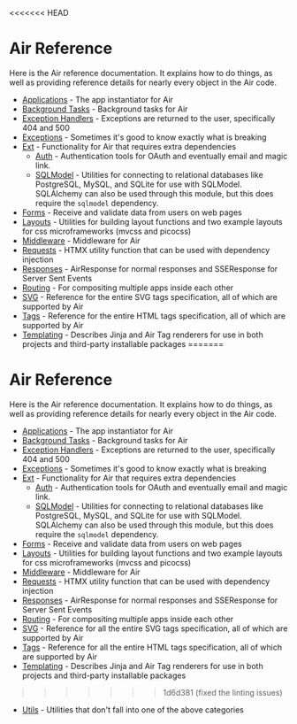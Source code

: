 <<<<<<< HEAD
# Air Reference

Here is the Air reference documentation. It explains how to do things, as well as providing reference details for nearly every object in the Air code.

- [Applications](../api/applications.md) - The app instantiator for Air
- [Background Tasks](../api/background.md) - Background tasks for Air
- [Exception Handlers](../api/exception_handlers.md) - Exceptions are returned to the user, specifically 404 and 500
- [Exceptions](../api/exceptions.md) - Sometimes it's good to know exactly what is breaking
- [Ext](../api/ext/index.md) - Functionality for Air that requires extra dependencies
    - [Auth](../api/ext/auth.md) - Authentication tools for OAuth and eventually email and magic link.
    - [SQLModel](../api/ext/sqlmodel.md) - Utilities for connecting to relational databases like PostgreSQL, MySQL, and SQLite for use with SQLModel. SQLAlchemy can also be used through this module, but this does require the `sqlmodel` dependency.
- [Forms](../api/forms.md) - Receive and validate data from users on web pages
- [Layouts](../api/layouts.md) - Utilities for building layout functions and two example layouts for css microframeworks (mvcss and picocss)
- [Middleware](../api/middleware.md) - Middleware for Air
- [Requests](../api/requests.md) - HTMX utility function that can be used with dependency injection
- [Responses](../api/responses.md) - AirResponse for normal responses and SSEResponse for Server Sent Events
- [Routing](../api/routing.md) - For compositing multiple apps inside each other
- [SVG](../api/svg/index.md) - Reference for the entire SVG tags specification, all of which are supported by Air
- [Tags](../api/tags/index.md) - Reference for the entire HTML tags specification, all of which are supported by Air
- [Templating](../api/templating.md) - Describes Jinja and Air Tag renderers for use in both projects and third-party installable packages
=======
# Air Reference

Here is the Air reference documentation. It explains how to do things, as well as providing reference details for nearly every object in the Air code.

- [Applications](../api/applications.md) - The app instantiator for Air
- [Background Tasks](../api/background.md) - Background tasks for Air
- [Exception Handlers](../api/exception_handlers.md) - Exceptions are returned to the user, specifically 404 and 500
- [Exceptions](../api/exceptions.md) - Sometimes it's good to know exactly what is breaking
- [Ext](../api/ext/index.md) - Functionality for Air that requires extra dependencies
    - [Auth](../api/ext/auth.md) - Authentication tools for OAuth and eventually email and magic link.
    - [SQLModel](../api/ext/sqlmodel.md) - Utilities for connecting to relational databases like PostgreSQL, MySQL, and SQLite for use with SQLModel. SQLAlchemy can also be used through this module, but this does require the `sqlmodel` dependency.
- [Forms](../api/forms.md) - Receive and validate data from users on web pages
- [Layouts](../api/layouts.md) - Utilities for building layout functions and two example layouts for css microframeworks (mvcss and picocss)
- [Middleware](../api/middleware.md) - Middleware for Air
- [Requests](../api/requests.md) - HTMX utility function that can be used with dependency injection
- [Responses](../api/responses.md) - AirResponse for normal responses and SSEResponse for Server Sent Events
- [Routing](../api/routing.md) - For compositing multiple apps inside each other
- [SVG](../api/svg/index.md) - Reference for all the entire SVG tags specification, all of which are supported by Air
- [Tags](../api/tags/index.md) - Reference for all the entire HTML tags specification, all of which are supported by Air
- [Templating](../api/templating.md) - Describes Jinja and Air Tag renderers for use in both projects and third-party installable packages
>>>>>>> 1d6d381 (fixed the linting issues)
- [Utils](../api/utils.md) - Utilities that don't fall into one of the above categories